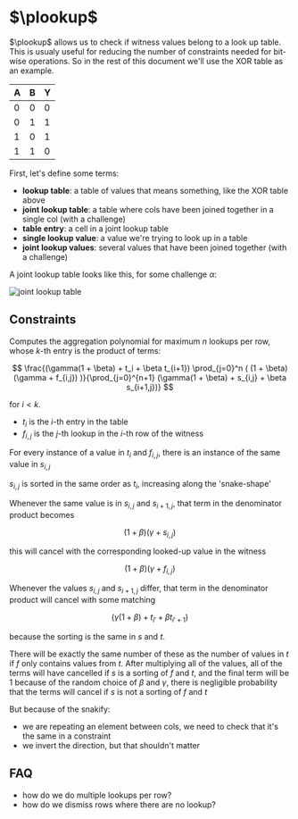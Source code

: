 # $\plookup$

$\plookup$ allows us to check if witness values belong to a look up table. This is usualy useful for reducing the number of constraints needed for bit-wise operations. So in the rest of this document we'll use the XOR table as an example.


| A   | B   | Y   |
| --- | --- | --- |
| 0   | 0   | 0   |
| 0   | 1   | 1   |
| 1   | 0   | 1   |
| 1   | 1   | 0   |


First, let's define some terms:

* **lookup table**: a table of values that means something, like the XOR table above
* **joint lookup table**: a table where cols have been joined together in a single col (with a challenge)
* **table entry**: a cell in a joint lookup table
* **single lookup value**: a value we're trying to look up in a table
* **joint lookup values**: several values that have been joined together (with a challenge)

A joint lookup table looks like this, for some challenge $\alpha$:

![joint lookup table](../img/joint_xor.png)

## Constraints

Computes the aggregation polynomial for maximum $n$ lookups per row, whose $k$-th entry is the product of terms:

$$
\frac{(\gamma(1 + \beta) + t_i + \beta t_{i+1}) \prod_{j=0}^n ( (1 + \beta) (\gamma + f_{i,j}) )}{\prod_{j=0}^{n+1} (\gamma(1 + \beta) + s_{i,j} + \beta s_{i+1,j})}
$$

for $i < k$.

* $t_i$ is the $i$-th entry in the table
* $f_{i, j}$ is the $j$-th lookup in the $i$-th row of the witness

For every instance of a value in $t_i$ and $f_{i,j}$, there is an instance of the same value in $s_{i,j}$

$s_{i,j}$ is sorted in the same order as $t_i$, increasing along the 'snake-shape'

Whenever the same value is in $s_{i,j}$ and $s_{i+1,j}$, that term in the denominator product becomes

$$(1 + \beta) (\gamma + s_{i,j})$$

this will cancel with the corresponding looked-up value in the witness 

$$(1 + \beta) (\gamma + f_{i,j})$$

Whenever the values $s_{i,j}$ and $s_{i+1,j}$ differ, that term in the denominator product will cancel with some matching

$$(\gamma(1 + \beta) + t_{i'} + \beta t_{i'+1})$$

because the sorting is the same in $s$ and $t$.

There will be exactly the same number of these as the number of values in $t$ if $f$ only contains values from $t$.
After multiplying all of the values, all of the terms will have cancelled if $s$ is a sorting of $f$ and $t$, and the final term will be $1$
because of the random choice of $\beta$ and $\gamma$, there is negligible probability that the terms will cancel if $s$ is not a sorting of $f$ and $t$

But because of the snakify:

* we are repeating an element between cols, we need to check that it's the same in a constraint
* we invert the direction, but that shouldn't matter

## FAQ

* how do we do multiple lookups per row?
* how do we dismiss rows where there are no lookup?
